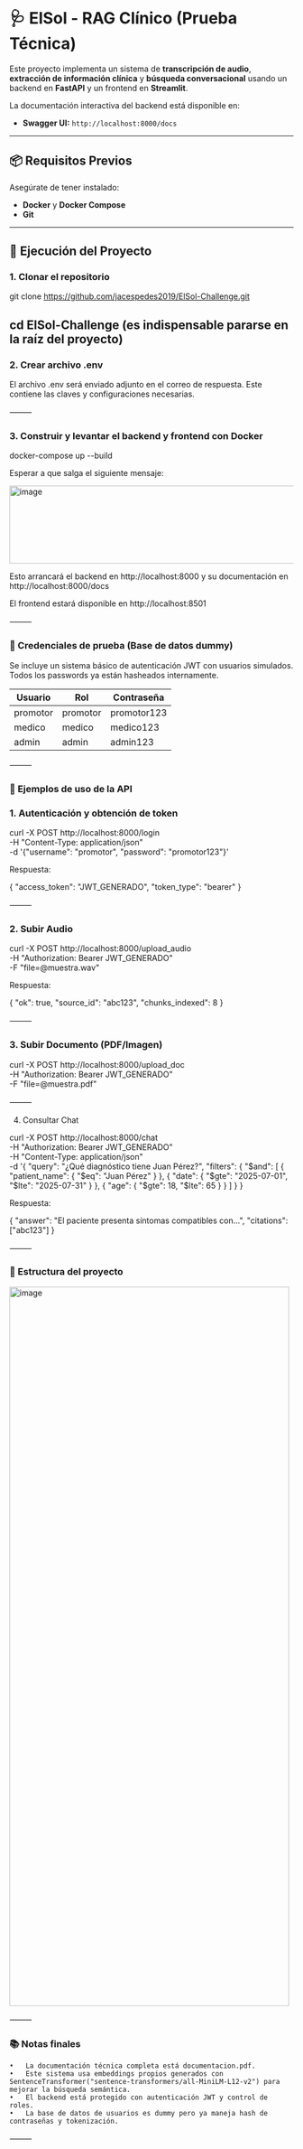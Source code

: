 # 🩺 ElSol - RAG Clínico (Prueba Técnica)

Este proyecto implementa un sistema de **transcripción de audio**, **extracción de información clínica** y **búsqueda conversacional** usando un backend en **FastAPI** y un frontend en **Streamlit**.

La documentación interactiva del backend está disponible en:
- **Swagger UI:** `http://localhost:8000/docs`

---

## 📦 Requisitos Previos

Asegúrate de tener instalado:

- **Docker** y **Docker Compose**
- **Git**

---

## 🚀 Ejecución del Proyecto

### 1. Clonar el repositorio
git clone https://github.com/jacespedes2019/ElSol-Challenge.git

## cd ElSol-Challenge (es indispensable pararse en la raíz del proyecto)

### 2. Crear archivo .env

El archivo .env será enviado adjunto en el correo de respuesta.
Este contiene las claves y configuraciones necesarias.

⸻

### 3. Construir y levantar el backend y frontend con Docker

docker-compose up --build

Esperar a que salga el siguiente mensaje: 

<img width="1180" height="138" alt="image" src="https://github.com/user-attachments/assets/dfe23a76-6847-4a81-9256-48dfc1f93452" />


Esto arrancará el backend en http://localhost:8000 y su documentación en http://localhost:8000/docs

El frontend estará disponible en http://localhost:8501

⸻

### 🔑 Credenciales de prueba (Base de datos dummy)

Se incluye un sistema básico de autenticación JWT con usuarios simulados.
Todos los passwords ya están hasheados internamente.

|Usuario	|Rol	|Contraseña|
|----------|----------|----------|
|promotor	|promotor	|promotor123|
|medico	|medico	|medico123|
|admin	|admin	|admin123|


⸻

### 📌 Ejemplos de uso de la API

### 1. Autenticación y obtención de token

curl -X POST http://localhost:8000/login \
-H "Content-Type: application/json" \
-d '{"username": "promotor", "password": "promotor123"}'

Respuesta:

{
  "access_token": "JWT_GENERADO",
  "token_type": "bearer"
}


⸻

### 2. Subir Audio

curl -X POST http://localhost:8000/upload_audio \
-H "Authorization: Bearer JWT_GENERADO" \
-F "file=@muestra.wav"

Respuesta:

{
  "ok": true,
  "source_id": "abc123",
  "chunks_indexed": 8
}


⸻

### 3. Subir Documento (PDF/Imagen)

curl -X POST http://localhost:8000/upload_doc \
-H "Authorization: Bearer JWT_GENERADO" \
-F "file=@muestra.pdf"


⸻

4. Consultar Chat

curl -X POST http://localhost:8000/chat \
-H "Authorization: Bearer JWT_GENERADO" \
-H "Content-Type: application/json" \
-d '{
  "query": "¿Qué diagnóstico tiene Juan Pérez?",
  "filters": {
    "$and": [
      {
        "patient_name": {
          "$eq": "Juan Pérez"
        }
      },
      {
        "date": {
          "$gte": "2025-07-01",
          "$lte": "2025-07-31"
        }
      },
      {
        "age": {
          "$gte": 18,
          "$lte": 65
        }
      }
    ]
  }
}

Respuesta:

{
  "answer": "El paciente presenta síntomas compatibles con...",
  "citations": ["abc123"]
}


⸻

### 📂 Estructura del proyecto
<img width="496" height="1274" alt="image" src="https://github.com/user-attachments/assets/5e994e31-33aa-4689-ab09-7e1882171861" />

⸻

### 📚 Notas finales
	•	La documentación técnica completa está documentacion.pdf.
	•	Este sistema usa embeddings propios generados con SentenceTransformer("sentence-transformers/all-MiniLM-L12-v2") para mejorar la búsqueda semántica.
	•	El backend está protegido con autenticación JWT y control de roles.
	•	La base de datos de usuarios es dummy pero ya maneja hash de contraseñas y tokenización.

⸻
